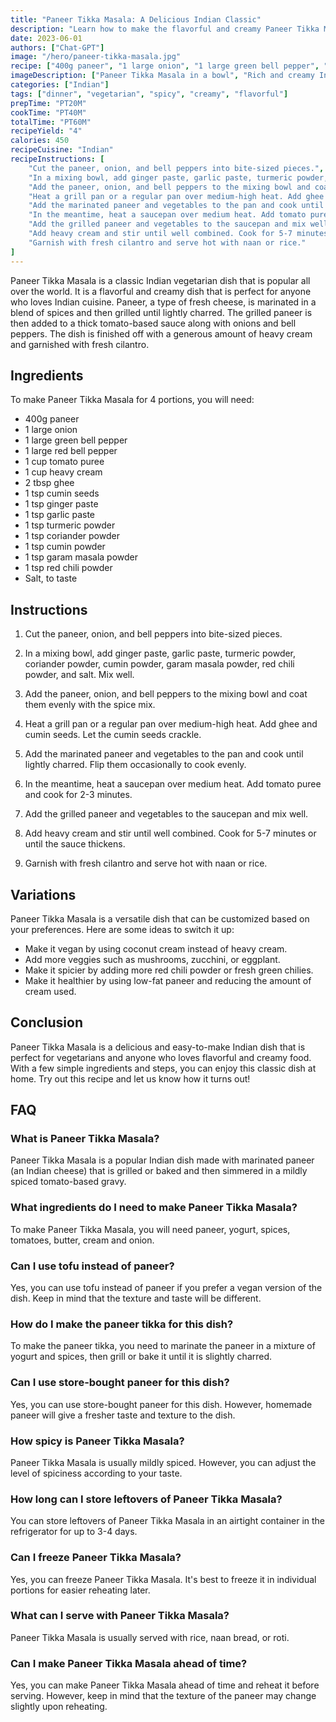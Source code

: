 ```yaml
---
title: "Paneer Tikka Masala: A Delicious Indian Classic"
description: "Learn how to make the flavorful and creamy Paneer Tikka Masala with this easy-to-follow recipe. Perfect for vegetarians and anyone who loves Indian cuisine!"
date: 2023-06-01
authors: ["Chat-GPT"]
image: "/hero/paneer-tikka-masala.jpg"
recipe: ["400g paneer", "1 large onion", "1 large green bell pepper", "1 large red bell pepper", "1 cup tomato puree", "1 cup heavy cream", "2 tbsp ghee", "1 tsp cumin seeds", "1 tsp ginger paste", "1 tsp garlic paste", "1 tsp turmeric powder", "1 tsp coriander powder", "1 tsp cumin powder", "1 tsp garam masala powder", "1 tsp red chili powder", "Salt, to taste"]
imageDescription: ["Paneer Tikka Masala in a bowl", "Rich and creamy Indian vegetarian dish", "Chunks of paneer in a thick tomato-based sauce", "Garnished with fresh cilantro"]
categories: ["Indian"]
tags: ["dinner", "vegetarian", "spicy", "creamy", "flavorful"]
prepTime: "PT20M"
cookTime: "PT40M"
totalTime: "PT60M"
recipeYield: "4"
calories: 450
recipeCuisine: "Indian"
recipeInstructions: [
    "Cut the paneer, onion, and bell peppers into bite-sized pieces.",
    "In a mixing bowl, add ginger paste, garlic paste, turmeric powder, coriander powder, cumin powder, garam masala powder, red chili powder, and salt. Mix well.",
    "Add the paneer, onion, and bell peppers to the mixing bowl and coat them evenly with the spice mix.",
    "Heat a grill pan or a regular pan over medium-high heat. Add ghee and cumin seeds. Let the cumin seeds crackle.",
    "Add the marinated paneer and vegetables to the pan and cook until lightly charred. Flip them occasionally to cook evenly.",
    "In the meantime, heat a saucepan over medium heat. Add tomato puree and cook for 2-3 minutes.",
    "Add the grilled paneer and vegetables to the saucepan and mix well.",
    "Add heavy cream and stir until well combined. Cook for 5-7 minutes or until the sauce thickens.",
    "Garnish with fresh cilantro and serve hot with naan or rice."
]
---
```


Paneer Tikka Masala is a classic Indian vegetarian dish that is popular all over the world. It is a flavorful and creamy dish that is perfect for anyone who loves Indian cuisine. Paneer, a type of fresh cheese, is marinated in a blend of spices and then grilled until lightly charred. The grilled paneer is then added to a thick tomato-based sauce along with onions and bell peppers. The dish is finished off with a generous amount of heavy cream and garnished with fresh cilantro. 

## Ingredients

To make Paneer Tikka Masala for 4 portions, you will need:

- 400g paneer
- 1 large onion
- 1 large green bell pepper
- 1 large red bell pepper
- 1 cup tomato puree
- 1 cup heavy cream
- 2 tbsp ghee
- 1 tsp cumin seeds
- 1 tsp ginger paste
- 1 tsp garlic paste
- 1 tsp turmeric powder
- 1 tsp coriander powder
- 1 tsp cumin powder
- 1 tsp garam masala powder
- 1 tsp red chili powder
- Salt, to taste

## Instructions

1. Cut the paneer, onion, and bell peppers into bite-sized pieces.

2. In a mixing bowl, add ginger paste, garlic paste, turmeric powder, coriander powder, cumin powder, garam masala powder, red chili powder, and salt. Mix well.

3. Add the paneer, onion, and bell peppers to the mixing bowl and coat them evenly with the spice mix.

4. Heat a grill pan or a regular pan over medium-high heat. Add ghee and cumin seeds. Let the cumin seeds crackle.

5. Add the marinated paneer and vegetables to the pan and cook until lightly charred. Flip them occasionally to cook evenly.

6. In the meantime, heat a saucepan over medium heat. Add tomato puree and cook for 2-3 minutes.

7. Add the grilled paneer and vegetables to the saucepan and mix well.

8. Add heavy cream and stir until well combined. Cook for 5-7 minutes or until the sauce thickens.

9. Garnish with fresh cilantro and serve hot with naan or rice.

## Variations

Paneer Tikka Masala is a versatile dish that can be customized based on your preferences. Here are some ideas to switch it up:

- Make it vegan by using coconut cream instead of heavy cream.
- Add more veggies such as mushrooms, zucchini, or eggplant.
- Make it spicier by adding more red chili powder or fresh green chilies.
- Make it healthier by using low-fat paneer and reducing the amount of cream used.

## Conclusion

Paneer Tikka Masala is a delicious and easy-to-make Indian dish that is perfect for vegetarians and anyone who loves flavorful and creamy food. With a few simple ingredients and steps, you can enjoy this classic dish at home. Try out this recipe and let us know how it turns out!

## FAQ

### What is Paneer Tikka Masala?

Paneer Tikka Masala is a popular Indian dish made with marinated paneer (an Indian cheese) that is grilled or baked and then simmered in a mildly spiced tomato-based gravy.

### What ingredients do I need to make Paneer Tikka Masala?

To make Paneer Tikka Masala, you will need paneer, yogurt, spices, tomatoes, butter, cream and onion.

### Can I use tofu instead of paneer?

Yes, you can use tofu instead of paneer if you prefer a vegan version of the dish. Keep in mind that the texture and taste will be different.

### How do I make the paneer tikka for this dish?

To make the paneer tikka, you need to marinate the paneer in a mixture of yogurt and spices, then grill or bake it until it is slightly charred.

### Can I use store-bought paneer for this dish?

Yes, you can use store-bought paneer for this dish. However, homemade paneer will give a fresher taste and texture to the dish.

### How spicy is Paneer Tikka Masala?

Paneer Tikka Masala is usually mildly spiced. However, you can adjust the level of spiciness according to your taste.

### How long can I store leftovers of Paneer Tikka Masala?

You can store leftovers of Paneer Tikka Masala in an airtight container in the refrigerator for up to 3-4 days.

### Can I freeze Paneer Tikka Masala?

Yes, you can freeze Paneer Tikka Masala. It's best to freeze it in individual portions for easier reheating later.

### What can I serve with Paneer Tikka Masala?

Paneer Tikka Masala is usually served with rice, naan bread, or roti.

### Can I make Paneer Tikka Masala ahead of time?

Yes, you can make Paneer Tikka Masala ahead of time and reheat it before serving. However, keep in mind that the texture of the paneer may change slightly upon reheating.

